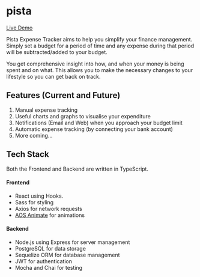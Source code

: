 # pista
[Live Demo](http://pista-app.herokuapp.com)

Pista Expense Tracker aims to help you simplify your finance management. Simply set a budget for a period of time and any expense during that period will be subtracted/added to your budget.

You get comprehensive insight into how, and when your money is being spent and on what. This allows you to make the necessary changes to your lifestyle so you can get back on track.

## Features (Current and Future)
1. Manual expense tracking
2. Useful charts and graphs to visualise your expenditure
3. Notifications (Email and Web) when you approach your budget limit
4. Automatic expense tracking (by connecting your bank account)
5. More coming...

## Tech Stack
Both the Frontend and Backend are written in TypeScript.

#### Frontend
- React using Hooks.
- Sass for styling
- Axios for network requests
- [AOS Animate](https://github.com/michalsnik/aos) for animations

#### Backend
- Node.js using Express for server management
- PostgreSQL for data storage
- Sequelize ORM for database management
- JWT for authentication
- Mocha and Chai for testing
